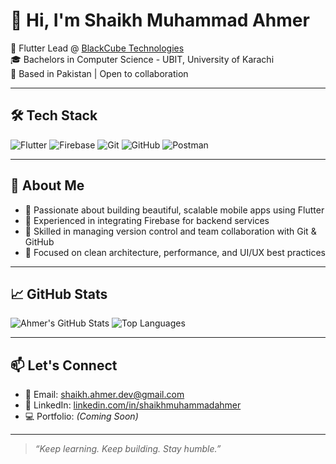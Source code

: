 # 👋 Hi, I'm Shaikh Muhammad Ahmer

🚀 Flutter Lead @ [BlackCube Technologies](https://blackcubetechnologies.com)  
🎓 Bachelors in Computer Science - UBIT, University of Karachi  
📍 Based in Pakistan | Open to collaboration

---

## 🛠 Tech Stack
![Flutter](https://img.shields.io/badge/Flutter-02569B?style=for-the-badge&logo=flutter&logoColor=white)
![Firebase](https://img.shields.io/badge/Firebase-FFCA28?style=for-the-badge&logo=firebase&logoColor=black)
![Git](https://img.shields.io/badge/Git-F05032?style=for-the-badge&logo=git&logoColor=white)
![GitHub](https://img.shields.io/badge/GitHub-181717?style=for-the-badge&logo=github&logoColor=white)
![Postman](https://img.shields.io/badge/Postman-FF6C37?style=for-the-badge&logo=postman&logoColor=white)

---

## 🧠 About Me

- 🔹 Passionate about building beautiful, scalable mobile apps using Flutter  
- 🔹 Experienced in integrating Firebase for backend services  
- 🔹 Skilled in managing version control and team collaboration with Git & GitHub  
- 🔹 Focused on clean architecture, performance, and UI/UX best practices  

---

## 📈 GitHub Stats

![Ahmer's GitHub Stats](https://github-readme-stats.vercel.app/api?username=dkt147&show_icons=true&theme=tokyonight&hide_title=true)
![Top Languages](https://github-readme-stats.vercel.app/api/top-langs/?username=dkt147&layout=compact&theme=tokyonight)

---

## 📫 Let's Connect

- 📧 Email: shaikh.ahmer.dev@gmail.com  
- 💼 LinkedIn: [linkedin.com/in/shaikhmuhammadahmer](https://linkedin.com/in/shaikhmuhammadahmer)  
- 💻 Portfolio: *(Coming Soon)*

---

> *“Keep learning. Keep building. Stay humble.”*  
